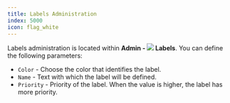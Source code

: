 ```yaml
---
title: Labels Administration
index: 5000
icon: flag_white
---
```

Labels administration is located within **Admin - <img src="/static/images/icons/flag_white.svg" /> Labels**.
You can define the following parameters:

- `Color` - Choose the color that identifies the label.
- `Name` - Text with which the label will be defined.
- `Priority` - Priority of the label. When the value is higher, the label has more priority.
